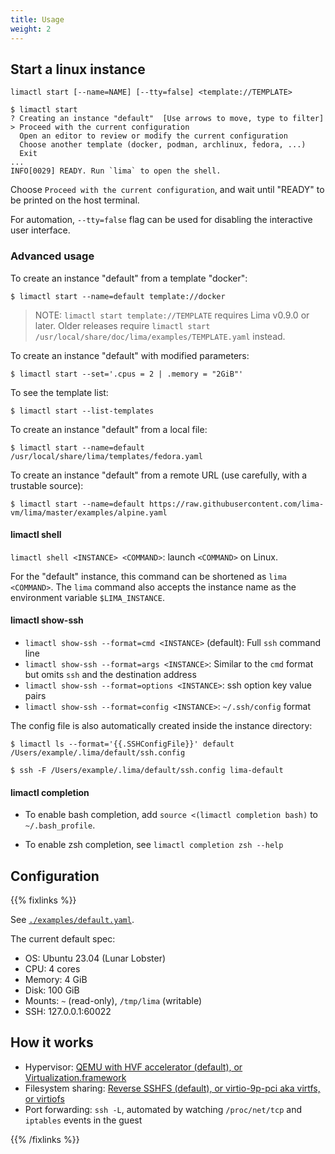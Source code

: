 ```yaml
---
title: Usage
weight: 2
---
```


## Start a linux instance

```console
limactl start [--name=NAME] [--tty=false] <template://TEMPLATE>
```

```console
$ limactl start
? Creating an instance "default"  [Use arrows to move, type to filter]
> Proceed with the current configuration
  Open an editor to review or modify the current configuration
  Choose another template (docker, podman, archlinux, fedora, ...)
  Exit
...
INFO[0029] READY. Run `lima` to open the shell.
```

Choose `Proceed with the current configuration`, and wait until "READY" to be printed on the host terminal.

For automation,  `--tty=false` flag can be used for disabling the interactive user interface.

### Advanced usage
To create an instance "default" from a template "docker":
```console
$ limactl start --name=default template://docker
```

> NOTE: `limactl start template://TEMPLATE` requires Lima v0.9.0 or later.
> Older releases require `limactl start /usr/local/share/doc/lima/examples/TEMPLATE.yaml` instead.

To create an instance "default" with modified parameters:
```console
$ limactl start --set='.cpus = 2 | .memory = "2GiB"'
```

To see the template list:
```console
$ limactl start --list-templates
```

To create an instance "default" from a local file:
```console
$ limactl start --name=default /usr/local/share/lima/templates/fedora.yaml
```

To create an instance "default" from a remote URL (use carefully, with a trustable source):
```console
$ limactl start --name=default https://raw.githubusercontent.com/lima-vm/lima/master/examples/alpine.yaml
```

#### limactl shell
`limactl shell <INSTANCE> <COMMAND>`: launch `<COMMAND>` on Linux.

For the "default" instance, this command can be shortened as `lima <COMMAND>`.
The `lima` command also accepts the instance name as the environment variable `$LIMA_INSTANCE`.

#### limactl show-ssh
- `limactl show-ssh --format=cmd <INSTANCE>` (default): Full `ssh` command line
- `limactl show-ssh --format=args <INSTANCE>`: Similar to the `cmd` format but omits `ssh` and the destination address
- `limactl show-ssh --format=options <INSTANCE>`: ssh option key value pairs
- `limactl show-ssh --format=config <INSTANCE>`: `~/.ssh/config` format

The config file is also automatically created inside the instance directory:
```console
$ limactl ls --format='{{.SSHConfigFile}}' default
/Users/example/.lima/default/ssh.config

$ ssh -F /Users/example/.lima/default/ssh.config lima-default
```

#### limactl completion
- To enable bash completion, add `source <(limactl completion bash)` to `~/.bash_profile`.

- To enable zsh completion, see `limactl completion zsh --help`

## Configuration
{{% fixlinks %}}

See [`./examples/default.yaml`](./examples/default.yaml).

The current default spec:
- OS: Ubuntu 23.04 (Lunar Lobster)
- CPU: 4 cores
- Memory: 4 GiB
- Disk: 100 GiB
- Mounts: `~` (read-only), `/tmp/lima` (writable)
- SSH: 127.0.0.1:60022

## How it works

- Hypervisor: [QEMU with HVF accelerator (default), or Virtualization.framework](./docs/vmtype.md)
- Filesystem sharing: [Reverse SSHFS (default),  or virtio-9p-pci aka virtfs, or virtiofs](./docs/mount.md)
- Port forwarding: `ssh -L`, automated by watching `/proc/net/tcp` and `iptables` events in the guest

{{% /fixlinks %}}
